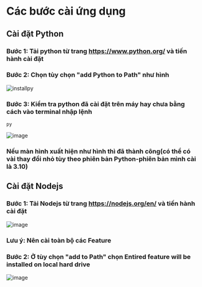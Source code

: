 # Các bước cài ứng dụng
##  Cài đặt Python
### Bước 1: Tải python từ trang https://www.python.org/ và tiến hành cài đặt 
### Bước 2: Chọn tùy chọn "add Python to Path" như hình
![installpy](https://user-images.githubusercontent.com/38754038/169266195-bf7fa41e-2c19-4cf4-bcc4-733f03882877.png)
### Bước 3: Kiểm tra python đã cài đặt trên máy hay chưa bằng cách vào terminal nhập lệnh
```
py
```
![image](https://user-images.githubusercontent.com/38754038/169266520-f8720c17-988e-4767-be5c-3a96bd830648.png)
### Nếu màn hình xuất hiện như hình thì đã thành công(có thể có vài thay đổi nhỏ tùy theo phiên bản Python-phiên bản mình cài là 3.10)
## Cài đặt Nodejs
### Bước 1: Tải Nodejs từ trang https://nodejs.org/en/ và tiến hành cài đặt 
![image](https://user-images.githubusercontent.com/38754038/169276731-d908c1d6-ce31-48fe-a8f9-cfc93656bc6d.png)

### Lưu ý: Nên cài toàn bộ các Feature
### Bước 2: Ở tùy chọn "add to Path" chọn Entired feature will be installed on local hard drive 
![image](https://user-images.githubusercontent.com/38754038/169280152-8e479670-dd7e-4c94-90f1-cbf63d432d33.png)
